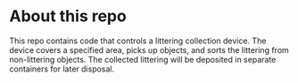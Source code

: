 # About this repo
This repo contains code that controls a littering collection device. The device covers a specified area, picks up objects, and sorts the littering from non-littering objects. The collected littering will be deposited in separate containers for later disposal.
